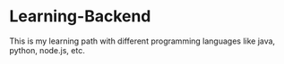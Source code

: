 # Learning-Backend
This is my learning path with different programming languages like java, python, node.js, etc.
